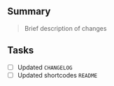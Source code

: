 ## Summary

> Brief description of changes

## Tasks

- [ ] Updated `CHANGELOG`
- [ ] Updated shortcodes `README`
